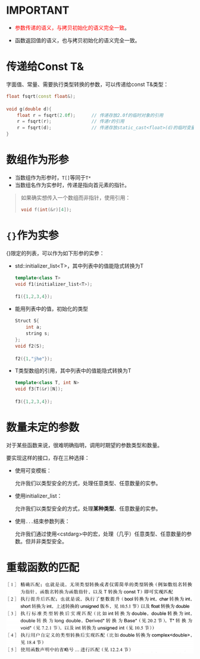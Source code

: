 # IMPORTANT

- <font color="red">参数传递的语义，与拷贝初始化的语义完全一致</font>。

- 函数返回值的语义，也与拷贝初始化的语义完全一致。

  



# 传递给Const T&

字面值、常量、需要执行类型转换的参数，可以传递给const T&类型：

```c++
float fsqrt(const float&);

void g(double d){
    float r = fsqrt(2.0f);		// 传递存放2.0f的临时对象的引用
	r = fsqrt(r);				// 传递r的引用
    r = fsqrt(d);				// 传递存放static_cast<float>(d)的临时变量的引用
}
```





# 数组作为形参

- 当数组作为形参时，`T[]`等同于`T*`
- 当数组名作为实参时，传递是指向首元素的指针。



> 如果确实想传入一个数组而非指针，使用引用：
>
> ```c++
> void f(int(&r)[4]);
> ```





# `{}`作为实参

{}限定的列表，可以作为如下形参的实参：

- std::initializer_list\<T>，其中列表中的值能隐式转换为T

  ```C++
  template<class T>
  void f1(initializer_list<T>);
  
  f1({1,2,3,4});
  ```

- 能用列表中的值，初始化的类型

  ```C++
  Struct S{
      int a;
      string s;
  };
  void f2(S);
  
  f2({1,"jhe"});
  ```

- T类型数组的引用，其中列表中的值能隐式转换为T

  ```C++
  template<class T, int N>
  void f3(T(&r)[N]);
  
  f3({1,2,3,4});
  ```

  



# 数量未定的参数

对于某些函数来说，很难明确指明，调用时期望的参数类型和数量。



要实现这样的接口，存在三种选择：

- 使用可变模板：

  允许我们以类型安全的方式，处理任意类型、任意数量的实参。

- 使用initializer_list：

  允许我们以类型安全的方式，处理**某种类型**、任意数量的实参。

- 使用`...`结束参数列表：

  允许我们通过使用\<cstdarg>中的宏，处理（几乎）任意类型、任意数量的参数。但并非类型安全。





# 重载函数的匹配

![image-20220723194931814](%E5%8F%82%E6%95%B0%E4%BC%A0%E9%80%92.assets/image-20220723194931814.png)





